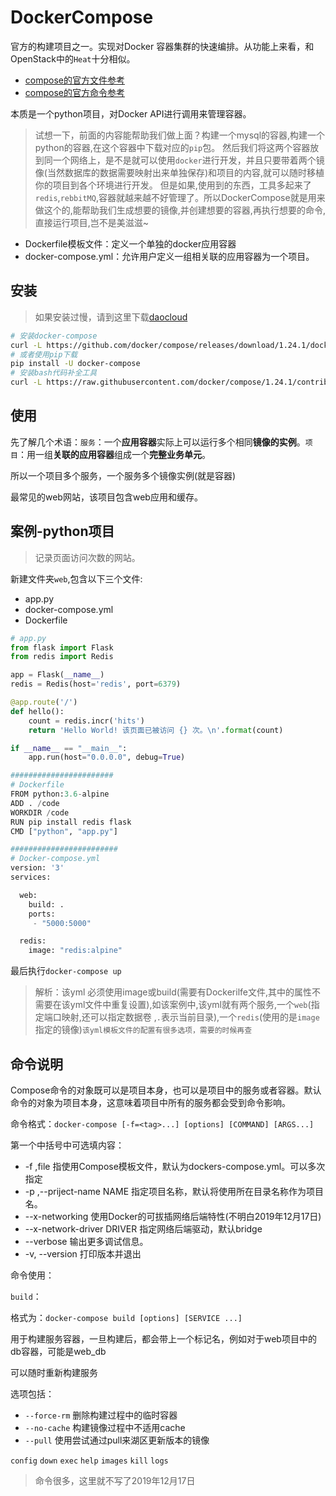 # DockerCompose

官方的构建项目之一。实现对Docker 容器集群的快速编排。从功能上来看，和OpenStack中的`Heat`十分相似。

- [compose的官方文件参考](https://docs.docker.com/compose/compose-file/)
- [compose的官方命令参考](https://docs.docker.com/compose/reference/overview/)

本质是一个python项目，对Docker API进行调用来管理容器。

> 试想一下，前面的内容能帮助我们做上面？构建一个mysql的容器,构建一个python的容器,在这个容器中下载对应的`pip`包。
> 然后我们将这两个容器放到同一个网络上，是不是就可以使用`docker`进行开发，并且只要带着两个镜像(当然数据库的数据需要映射出来单独保存)和项目的内容,就可以随时移植你的项目到各个环境进行开发。
> 但是如果,使用到的东西，工具多起来了`redis`,`rebbitMQ`,容器就越来越不好管理了。所以DockerCompose就是用来做这个的,能帮助我们生成想要的镜像,并创建想要的容器,再执行想要的命令,直接运行项目,岂不是美滋滋~

- Dockerfile模板文件：定义一个单独的docker应用容器
- docker-compose.yml：允许用户定义一组相关联的应用容器为一个项目。

## 安装
>如果安装过慢，请到这里下载[daocloud](http://get.daocloud.io/#install-compose)
```sh
# 安装docker-compose
curl -L https://github.com/docker/compose/releases/download/1.24.1/docker-compose-`uname -s`-`uanem -m` >/usr/local/bin/docker-compose
# 或者使用pip下载
pip install -U docker-compose
# 安装bash代码补全工具
curl -L https://raw.githubusercontent.com/docker/compose/1.24.1/contrib/completion/bash/docker-compose > /etc/bash_completion.d/docker-compose

```
## 使用

先了解几个术语：`服务`：一个**应用容器**实际上可以运行多个相同**镜像的实例**。`项目`：用一组**关联的应用容器**组成一个**完整业务单元**。

所以一个项目多个服务，一个服务多个镜像实例(就是容器)

最常见的web网站，该项目包含web应用和缓存。
## 案例-python项目

> 记录页面访问次数的网站。


新建文件夹`web`,包含以下三个文件:
- app.py
- docker-compose.yml
- Dockerfile
```py
# app.py
from flask import Flask
from redis import Redis

app = Flask(__name__)
redis = Redis(host='redis', port=6379)

@app.route('/')
def hello():
    count = redis.incr('hits')
    return 'Hello World! 该页面已被访问 {} 次。\n'.format(count)

if __name__ == "__main__":
    app.run(host="0.0.0.0", debug=True)

#######################
# Dockerfile
FROM python:3.6-alpine
ADD . /code
WORKDIR /code
RUN pip install redis flask
CMD ["python", "app.py"]

########################
# Docker-compose.yml
version: '3'
services:

  web:
    build: .
    ports:
     - "5000:5000"

  redis:
    image: "redis:alpine"
```

最后执行`docker-compose up` 

>解析：该yml 必须使用image或build(需要有Dockerilfe文件,其中的属性不需要在该yml文件中重复设置),如该案例中,该yml就有两个服务,一个`web`(指定端口映射,还可以指定数据卷 ,`.`表示当前目录),一个`redis`(使用的是`image`指定的镜像)`该yml模板文件的配置有很多选项，需要的时候再查`
## 命令说明

Compose命令的对象既可以是项目本身，也可以是项目中的服务或者容器。默认命令的对象为项目本身，这意味着项目中所有的服务都会受到命令影响。

命令格式：`docker-compose [-f=<tag>...] [options] [COMMAND] [ARGS...]`

第一个中括号中可选填内容：

- -f ,file 指使用Compose模板文件，默认为dockers-compose.yml。可以多次指定
- -p ,--priject-name NAME 指定项目名称，默认将使用所在目录名称作为项目名。
- --x-networking 使用Docker的可拔插网络后端特性(不明白2019年12月17日)
- --x-network-driver DRIVER 指定网络后端驱动，默认bridge
- --verbose 输出更多调试信息。
- -v, --version 打印版本并退出

命令使用：

`build`：

格式为：`docker-compose build [options] [SERVICE ...]`

用于构建服务容器，一旦构建后，都会带上一个标记名，例如对于web项目中的db容器，可能是web_db

可以随时重新构建服务

选项包括：

- `--force-rm` 删除构建过程中的临时容器
- `--no-cache` 构建镜像过程中不适用cache
- `--pull` 使用尝试通过pull来湖区更新版本的镜像

`config`
`down`
`exec`
`help`
`images`
`kill`
`logs`

> 命令很多，这里就不写了2019年12月17日

